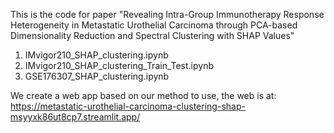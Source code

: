 This is the code for paper "Revealing Intra-Group Immunotherapy Response Heterogeneity in Metastatic Urothelial Carcinoma through PCA-based Dimensionality Reduction and Spectral Clustering with SHAP Values"

1. IMvigor210_SHAP_clustering.ipynb
2. IMvigor210_SHAP_clustering_Train_Test.ipynb
3. GSE176307_SHAP_clustering.ipynb

We create a web app based on our method to use, the web is at:
https://metastatic-urothelial-carcinoma-clustering-shap-msyyxk86ut8cp7.streamlit.app/
